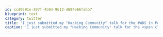 ```yaml
---
id: ccd9591e-207f-4b0d-9612-d684e66fabb7
blueprint: text
category: twitter
title: 'I just submitted my "Hacking Community" talk for the #WDS in Portland in July. cc @chrisguillebeau'
caption: 'I just submitted my "Hacking Community" talk for the <span class="hashtag hashtag_local">#<a href="http://tweettemp.darylchymko.ca/?tag=wds">WDS</a> in Portland in July. cc <span class="username username_linked">@<a href="https://twitter.com/chrisguillebeau" title="Chris Guillebeau">chrisguillebeau</a></span>'
---
```


